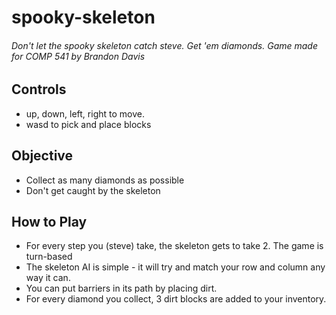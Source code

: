 # spooky-skeleton
###### Don't let the spooky skeleton catch steve.  Get 'em diamonds.  Game made for COMP 541 by Brandon Davis

## Controls
* up, down, left, right to move.
* wasd to pick and place blocks

## Objective
* Collect as many diamonds as possible
* Don't get caught by the skeleton

## How to Play
* For every step you (steve) take, the skeleton gets to take 2.  The game is turn-based
* The skeleton AI is simple - it will try and match your row and column any way it can.
* You can put barriers in its path by placing dirt.
* For every diamond you collect, 3 dirt blocks are added to your inventory.
